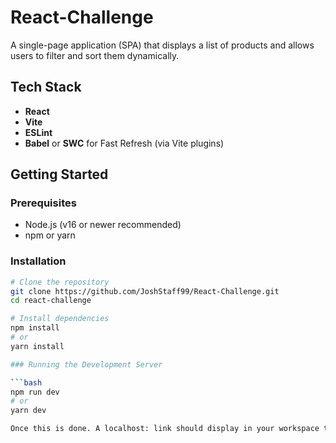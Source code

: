 # React-Challenge

A single-page application (SPA) that displays a list of products and allows users to filter and sort them dynamically.

## Tech Stack

- **React**
- **Vite**
- **ESLint**
- **Babel** or **SWC** for Fast Refresh (via Vite plugins)

## Getting Started

### Prerequisites

- Node.js (v16 or newer recommended)
- npm or yarn

### Installation

```bash
# Clone the repository
git clone https://github.com/JoshStaff99/React-Challenge.git
cd react-challenge

# Install dependencies
npm install
# or
yarn install

### Running the Development Server

```bash
npm run dev
# or
yarn dev

Once this is done. A localhost: link should display in your workspace terminal. Click the link to then view the live project.
